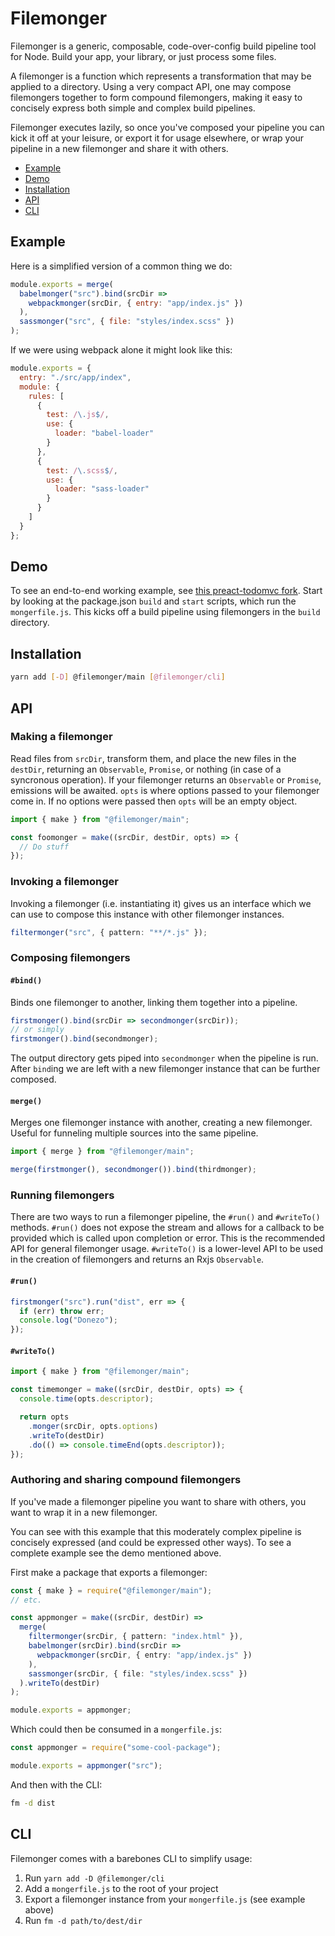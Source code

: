 # Filemonger

Filemonger is a generic, composable, code-over-config build pipeline tool for
Node. Build your app, your library, or just process some files.

A filemonger is a function which represents a transformation that may be applied
to a directory. Using a very compact API, one may compose filemongers together
to form compound filemongers, making it easy to concisely express both simple
and complex build pipelines.

Filemonger executes lazily, so once you've composed your pipeline you can kick
it off at your leisure, or export it for usage elsewhere, or wrap your pipeline
in a new filemonger and share it with others.

* [Example](#example)
* [Demo](#demo)
* [Installation](#installation)
* [API](#api)
* [CLI](#cli)

## Example

Here is a simplified version of a common thing we do:

```js
module.exports = merge(
  babelmonger("src").bind(srcDir =>
    webpackmonger(srcDir, { entry: "app/index.js" })
  ),
  sassmonger("src", { file: "styles/index.scss" })
);
```

If we were using webpack alone it might look like this:

```js
module.exports = {
  entry: "./src/app/index",
  module: {
    rules: [
      {
        test: /\.js$/,
        use: {
          loader: "babel-loader"
        }
      },
      {
        test: /\.scss$/,
        use: {
          loader: "sass-loader"
        }
      }
    ]
  }
};
```

## Demo

To see an end-to-end working example, see
[this preact-todomvc fork](https://github.com/robbiepitts/preact-todomvc/tree/filemonger).
Start by looking at the package.json `build` and `start` scripts, which run the
`mongerfile.js`. This kicks off a build pipeline using filemongers in the
`build` directory.

## Installation

```sh
yarn add [-D] @filemonger/main [@filemonger/cli]
```

## API

### Making a filemonger

Read files from `srcDir`, transform them, and place the new files in the
`destDir`, returning an `Observable`, `Promise`, or nothing (in case of a
syncronous operation). If your filemonger returns an `Observable` or `Promise`,
emissions will be awaited. `opts` is where options passed to your filemonger
come in. If no options were passed then `opts` will be an empty object.

```ts
import { make } from "@filemonger/main";

const foomonger = make((srcDir, destDir, opts) => {
  // Do stuff
});
```

### Invoking a filemonger

Invoking a filemonger (i.e. instantiating it) gives us an interface which
we can use to compose this instance with other filemonger instances.

```ts
filtermonger("src", { pattern: "**/*.js" });
```

### Composing filemongers

#### `#bind()`

Binds one filemonger to another, linking them together into a pipeline.

```ts
firstmonger().bind(srcDir => secondmonger(srcDir));
// or simply
firstmonger().bind(secondmonger);
```

The output directory gets piped into `secondmonger` when the pipeline is run.
After `bind`ing we are left with a new filemonger instance that can be
further composed.

#### `merge()`

Merges one filemonger instance with another, creating a new filemonger. Useful
for funneling multiple sources into the same pipeline.

```ts
import { merge } from "@filemonger/main";

merge(firstmonger(), secondmonger()).bind(thirdmonger);
```

### Running filemongers

There are two ways to run a filemonger pipeline, the `#run()` and `#writeTo()`
methods. `#run()` does not expose the stream and allows for a callback to
be provided which is called upon completion or error. This is the recommended
API for general filemonger usage. `#writeTo()` is a lower-level API to be used
in the creation of filemongers and returns an Rxjs `Observable`.

#### `#run()`

```ts
firstmonger("src").run("dist", err => {
  if (err) throw err;
  console.log("Donezo");
});
```

#### `#writeTo()`

```ts
import { make } from "@filemonger/main";

const timemonger = make((srcDir, destDir, opts) => {
  console.time(opts.descriptor);

  return opts
    .monger(srcDir, opts.options)
    .writeTo(destDir)
    .do(() => console.timeEnd(opts.descriptor));
});
```

### Authoring and sharing compound filemongers

If you've made a filemonger pipeline you want to share with others, you want
to wrap it in a new filemonger.

You can see with this example that this moderately complex pipeline is concisely
expressed (and could be expressed other ways). To see a complete example see the
demo mentioned above.

First make a package that exports a filemonger:

```ts
const { make } = require("@filemonger/main");
// etc.

const appmonger = make((srcDir, destDir) =>
  merge(
    filtermonger(srcDir, { pattern: "index.html" }),
    babelmonger(srcDir).bind(srcDir =>
      webpackmonger(srcDir, { entry: "app/index.js" })
    ),
    sassmonger(srcDir, { file: "styles/index.scss" })
  ).writeTo(destDir)
);

module.exports = appmonger;
```

Which could then be consumed in a `mongerfile.js`:

```js
const appmonger = require("some-cool-package");

module.exports = appmonger("src");
```

And then with the CLI:

```sh
fm -d dist
```

## CLI

Filemonger comes with a barebones CLI to simplify usage:

1. Run `yarn add -D @filemonger/cli`
2. Add a `mongerfile.js` to the root of your project
3. Export a filemonger instance from your `mongerfile.js` (see example above)
4. Run `fm -d path/to/dest/dir`
